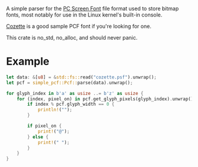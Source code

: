 A simple parser for the [PC Screen Font](https://en.wikipedia.org/wiki/PC_Screen_Font) file format used to store bitmap fonts, most notably
for use in the Linux kernel's built-in console.

[Cozette](https://github.com/slavfox/Cozette) is a good sample PCF font if you're looking for one.

This crate is no_std, no_alloc, and should never panic.

# Example

```rust
let data: &[u8] = &std::fs::read("cozette.psf").unwrap();
let pcf = simple_pcf::Pcf::parse(data).unwrap();

for glyph_index in b'a' as usize ..= b'z' as usize {
	for (index, pixel_on) in pcf.get_glyph_pixels(glyph_index).unwrap().enumerate() {
		if index % pcf.glyph_width == 0 {
			println!("");
		}

		if pixel_on {
			print!("@");
		} else {
			print!(" ");
		}
	}
}

```